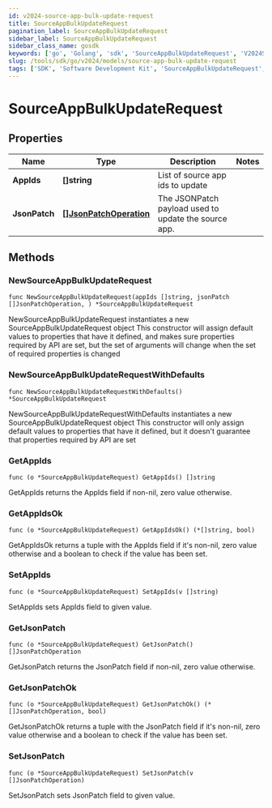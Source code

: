 ```yaml
---
id: v2024-source-app-bulk-update-request
title: SourceAppBulkUpdateRequest
pagination_label: SourceAppBulkUpdateRequest
sidebar_label: SourceAppBulkUpdateRequest
sidebar_class_name: gosdk
keywords: ['go', 'Golang', 'sdk', 'SourceAppBulkUpdateRequest', 'V2024SourceAppBulkUpdateRequest'] 
slug: /tools/sdk/go/v2024/models/source-app-bulk-update-request
tags: ['SDK', 'Software Development Kit', 'SourceAppBulkUpdateRequest', 'V2024SourceAppBulkUpdateRequest']
---
```


# SourceAppBulkUpdateRequest

## Properties

Name | Type | Description | Notes
------------ | ------------- | ------------- | -------------
**AppIds** | **[]string** | List of source app ids to update | 
**JsonPatch** | [**[]JsonPatchOperation**](json-patch-operation) | The JSONPatch payload used to update the source app. | 

## Methods

### NewSourceAppBulkUpdateRequest

`func NewSourceAppBulkUpdateRequest(appIds []string, jsonPatch []JsonPatchOperation, ) *SourceAppBulkUpdateRequest`

NewSourceAppBulkUpdateRequest instantiates a new SourceAppBulkUpdateRequest object
This constructor will assign default values to properties that have it defined,
and makes sure properties required by API are set, but the set of arguments
will change when the set of required properties is changed

### NewSourceAppBulkUpdateRequestWithDefaults

`func NewSourceAppBulkUpdateRequestWithDefaults() *SourceAppBulkUpdateRequest`

NewSourceAppBulkUpdateRequestWithDefaults instantiates a new SourceAppBulkUpdateRequest object
This constructor will only assign default values to properties that have it defined,
but it doesn't guarantee that properties required by API are set

### GetAppIds

`func (o *SourceAppBulkUpdateRequest) GetAppIds() []string`

GetAppIds returns the AppIds field if non-nil, zero value otherwise.

### GetAppIdsOk

`func (o *SourceAppBulkUpdateRequest) GetAppIdsOk() (*[]string, bool)`

GetAppIdsOk returns a tuple with the AppIds field if it's non-nil, zero value otherwise
and a boolean to check if the value has been set.

### SetAppIds

`func (o *SourceAppBulkUpdateRequest) SetAppIds(v []string)`

SetAppIds sets AppIds field to given value.


### GetJsonPatch

`func (o *SourceAppBulkUpdateRequest) GetJsonPatch() []JsonPatchOperation`

GetJsonPatch returns the JsonPatch field if non-nil, zero value otherwise.

### GetJsonPatchOk

`func (o *SourceAppBulkUpdateRequest) GetJsonPatchOk() (*[]JsonPatchOperation, bool)`

GetJsonPatchOk returns a tuple with the JsonPatch field if it's non-nil, zero value otherwise
and a boolean to check if the value has been set.

### SetJsonPatch

`func (o *SourceAppBulkUpdateRequest) SetJsonPatch(v []JsonPatchOperation)`

SetJsonPatch sets JsonPatch field to given value.



